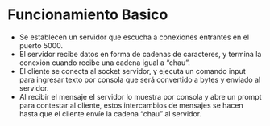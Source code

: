 # Funcionamiento Basico

- Se establecen un servidor que escucha a conexiones entrantes en el puerto 5000. 
- El servidor recibe datos en forma de cadenas de caracteres, y termina la conexión cuando recibe una cadena     igual a “chau”.
- El cliente se conecta al socket servidor, y ejecuta un comando input para ingresar texto por consola que       será convertido a bytes y enviado al servidor. 
- Al recibir el mensaje el servidor lo muestra por consola y abre un prompt para contestar al cliente, estos     intercambios de mensajes se hacen hasta que el cliente envíe la cadena “chau” al servidor.
